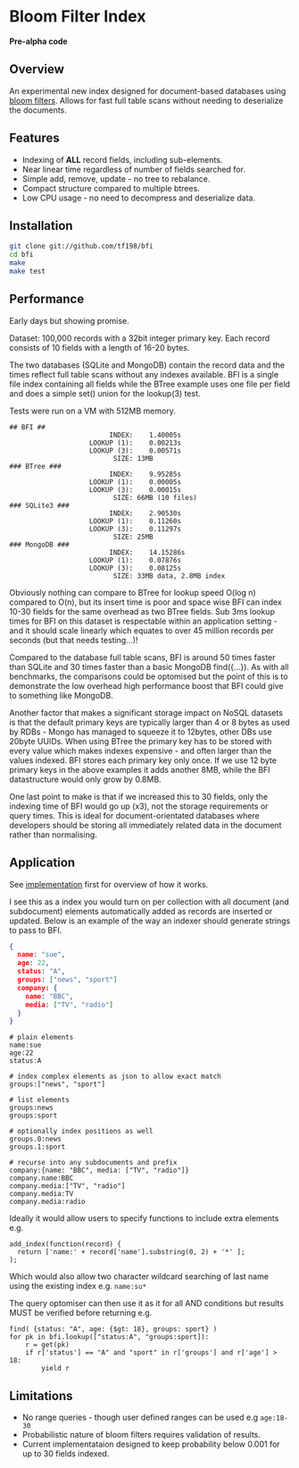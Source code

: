 # Bloom Filter Index

**Pre-alpha code**

## Overview

An experimental new index designed for document-based databases using [bloom filters](https://en.wikipedia.org/wiki/Bloom_filter).  Allows for fast full table scans without needing to deserialize the documents.

## Features

* Indexing of **ALL** record fields, including sub-elements.
* Near linear time regardless of number of fields searched for.
* Simple add, remove, update - no tree to rebalance.
* Compact structure compared to multiple btrees.
* Low CPU usage - no need to decompress and deserialize data.

## Installation

```bash
git clone git://github.com/tf198/bfi
cd bfi
make
make test
```

## Performance

Early days but showing promise.  

Dataset: 100,000 records with a 32bit integer primary key.  Each record consists of 10 fields with a length of 16-20 bytes. 

The two databases (SQLite and MongoDB) contain the record data and the times reflect full table scans without any indexes available.
BFI is a single file index containing all fields while the BTree example uses one file per field and does a simple set() union for the lookup(3) test.

Tests were run on a VM with 512MB memory.
```
## BFI ##
                         INDEX:    1.40005s
                    LOOKUP (1):    0.00213s
                    LOOKUP (3):    0.00571s
                          SIZE: 13MB
### BTree ###
                         INDEX:    9.95285s
                    LOOKUP (1):    0.00005s
                    LOOKUP (3):    0.00015s
                          SIZE: 66MB (10 files)
### SQLite3 ###
                         INDEX:    2.90530s
                    LOOKUP (1):    0.11260s
                    LOOKUP (3):    0.11297s
                          SIZE: 25MB
### MongoDB ###
                         INDEX:    14.15286s
                    LOOKUP (1):    0.07876s
                    LOOKUP (3):    0.08125s
                          SIZE: 33MB data, 2.8MB index
```

Obviously nothing can compare to BTree for lookup speed O(log n) compared to O(n), but its insert time is poor and space wise BFI can index 10-30 fields for the same overhead as two BTree fields.  Sub 3ms lookup times for BFI on this dataset is respectable within an application setting - and it should scale linearly which equates to over 45 million records per seconds (but that needs testing...)!

Compared to the database full table scans, BFI is around 50 times faster than SQLite and 30 times faster than a basic MongoDB find({...}).  As with all benchmarks, the comparisons could be optomised but the point of this is to demonstrate the low overhead high performance boost that BFI could give to something like MongoDB.

Another factor that makes a significant storage impact on NoSQL datasets is that the default primary keys are typically larger than 4 or 8 bytes as used by RDBs - Mongo has managed to squeeze it to 12bytes, other DBs use 20byte UUIDs.  When using BTree the primary key has to be stored with every value which makes indexes expensive - and often larger than the values indexed.  BFI stores each primary key only once.  If we use 12 byte primary keys in the above examples it adds another 8MB, while the BFI datastructure would only grow by 0.8MB.

One last point to make is that if we increased this to 30 fields, only the indexing time of BFI would go up (x3), not the storage requirements or query times.  This is ideal for document-orientated databases where developers should be storing all immediately related data in the document rather than normalising.

## Application

See [implementation](implementation.md) first for overview of how it works.

I see this as a index you would turn on per collection with all document (and subdocument) elements automatically added as records are inserted or updated.
Below is an example of the way an indexer should generate strings to pass to BFI.

```json
{
  name: "sue",
  age: 22,
  status: "A",
  groups: ["news", "sport"]
  company: {
    name: "BBC",
    media: ["TV", "radio"]
  }
}
```

```
# plain elements
name:sue
age:22
status:A

# index complex elements as json to allow exact match
groups:["news", "sport"]

# list elements
groups:news
groups:sport

# optionally index positions as well
groups.0:news
groups.1:sport

# recurse into any subdocuments and prefix
company:{name: "BBC", media: ["TV", "radio"]}
company.name:BBC
company.media:["TV", "radio"]
company.media:TV
company.media:radio
```

Ideally it would allow users to specify functions to include extra elements e.g.

```
add_index(function(record) { 
  return ['name:' + record['name'].substring(0, 2) + '*' ];
);
```
Which would also allow two character wildcard searching of last name using the existing index e.g. ``name:su*``

The query optomiser can then use it as it for all AND conditions but results MUST be verified before returning e.g.

```
find( {status: "A", age: {$gt: 18}, groups: sport} )
for pk in bfi.lookup(["status:A", "groups:sport]):
    r = get(pk)
    if r['status'] == "A" and "sport" in r['groups'] and r['age'] > 18:
        yield r
```

## Limitations

* No range queries - though user defined ranges can be used e.g ``age:18-30``
* Probabilistic nature of bloom filters requires validation of results.
* Current implementataion designed to keep probability below 0.001 for up to 30 fields indexed.

